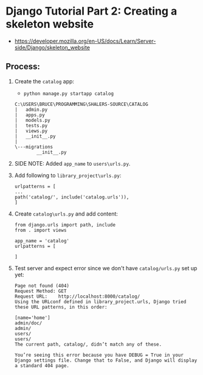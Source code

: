 # Django Tutorial Part 2: Creating a skeleton website
* https://developer.mozilla.org/en-US/docs/Learn/Server-side/Django/skeleton_website

## Process:
1. Create the `catalog` app:  
    * `python manage.py startapp catalog`
    ```
    C:\USERS\BRUCE\PROGRAMMING\SHALERS-SOURCE\CATALOG
    |   admin.py
    |   apps.py
    |   models.py
    |   tests.py
    |   views.py
    |   __init__.py
    |
    \---migrations
            __init__.py
    ```

1. SIDE NOTE: Added `app_name` to `users\urls.py`.

1. Add following to `library_project\urls.py`:  
	```
	urlpatterns = [
	...
	path('catalog/', include('catalog.urls')),
	]
	```

1. Create `catalog\urls.py` and add content:  
	```
	from django.urls import path, include
	from . import views

	app_name = 'catalog'
	urlpatterns = [
		
	]
	```

1. Test server and expect error since we don't have `catalog/urls.py` set up yet:  
	```
	Page not found (404)
	Request Method:	GET
	Request URL:	http://localhost:8000/catalog/
	Using the URLconf defined in library_project.urls, Django tried these URL patterns, in this order:

	[name='home']
	admin/doc/
	admin/
	users/
	users/
	The current path, catalog/, didn’t match any of these.

	You’re seeing this error because you have DEBUG = True in your Django settings file. Change that to False, and Django will display a standard 404 page.
	```



